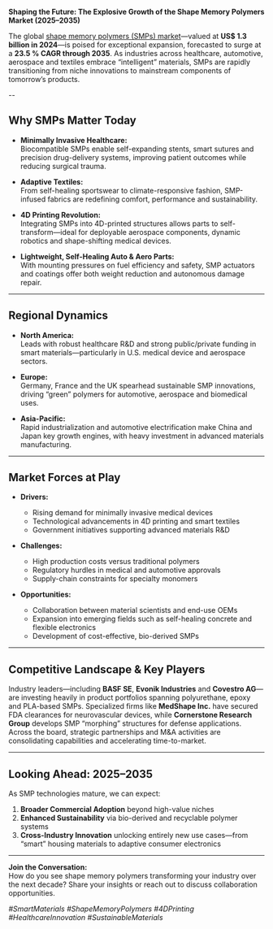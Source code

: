 **Shaping the Future: The Explosive Growth of the Shape Memory Polymers Market (2025–2035)**

The global [shape memory polymers (SMPs) market](https://www.transparencymarketresearch.com/shape-memory-polymers-market-report.html)—valued at **US$ 1.3 billion in 2024**—is poised for exceptional expansion, forecasted to surge at a **23.5 % CAGR through 2035**. As industries across healthcare, automotive, aerospace and textiles embrace “intelligent” materials, SMPs are rapidly transitioning from niche innovations to mainstream components of tomorrow’s products.

--

## Why SMPs Matter Today

- **Minimally Invasive Healthcare:**  
  Biocompatible SMPs enable self-expanding stents, smart sutures and precision drug-delivery systems, improving patient outcomes while reducing surgical trauma.

- **Adaptive Textiles:**  
  From self-healing sportswear to climate-responsive fashion, SMP-infused fabrics are redefining comfort, performance and sustainability.

- **4D Printing Revolution:**  
  Integrating SMPs into 4D-printed structures allows parts to self-transform—ideal for deployable aerospace components, dynamic robotics and shape-shifting medical devices.

- **Lightweight, Self-Healing Auto & Aero Parts:**  
  With mounting pressures on fuel efficiency and safety, SMP actuators and coatings offer both weight reduction and autonomous damage repair.

---

## Regional Dynamics

- **North America:**  
  Leads with robust healthcare R&D and strong public/private funding in smart materials—particularly in U.S. medical device and aerospace sectors.

- **Europe:**  
  Germany, France and the UK spearhead sustainable SMP innovations, driving “green” polymers for automotive, aerospace and biomedical uses.

- **Asia-Pacific:**  
  Rapid industrialization and automotive electrification make China and Japan key growth engines, with heavy investment in advanced materials manufacturing.

---

## Market Forces at Play

- **Drivers:**  
  - Rising demand for minimally invasive medical devices  
  - Technological advancements in 4D printing and smart textiles  
  - Government initiatives supporting advanced materials R&D  

- **Challenges:**  
  - High production costs versus traditional polymers  
  - Regulatory hurdles in medical and automotive approvals  
  - Supply-chain constraints for specialty monomers  

- **Opportunities:**  
  - Collaboration between material scientists and end-use OEMs  
  - Expansion into emerging fields such as self-healing concrete and flexible electronics  
  - Development of cost-effective, bio-derived SMPs  

---

## Competitive Landscape & Key Players

Industry leaders—including **BASF SE**, **Evonik Industries** and **Covestro AG**—are investing heavily in product portfolios spanning polyurethane, epoxy and PLA-based SMPs. Specialized firms like **MedShape Inc.** have secured FDA clearances for neurovascular devices, while **Cornerstone Research Group** develops SMP “morphing” structures for defense applications. Across the board, strategic partnerships and M&A activities are consolidating capabilities and accelerating time-to-market.

---

## Looking Ahead: 2025–2035

As SMP technologies mature, we can expect:

1. **Broader Commercial Adoption** beyond high-value niches  
2. **Enhanced Sustainability** via bio-derived and recyclable polymer systems  
3. **Cross-Industry Innovation** unlocking entirely new use cases—from “smart” housing materials to adaptive consumer electronics  

---

**Join the Conversation:**  
How do you see shape memory polymers transforming your industry over the next decade? Share your insights or reach out to discuss collaboration opportunities.

*#SmartMaterials #ShapeMemoryPolymers #4DPrinting #HealthcareInnovation #SustainableMaterials*  


